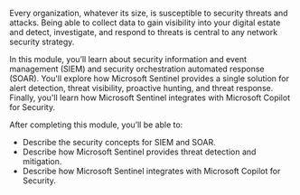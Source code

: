 Every organization, whatever its size, is susceptible to security threats and attacks. Being able to collect data to gain visibility into your digital estate and detect, investigate, and respond to threats is central to any network security strategy.

In this module, you’ll learn about security information and event management (SIEM) and security orchestration automated response (SOAR). You'll explore how Microsoft Sentinel provides a single solution for alert detection, threat visibility, proactive hunting, and threat response. Finally, you'll learn how Microsoft Sentinel integrates with Microsoft Copilot for Security.

After completing this module, you’ll be able to:

- Describe the security concepts for SIEM and SOAR.
- Describe how Microsoft Sentinel provides threat detection and mitigation.
- Describe how Microsoft Sentinel integrates with Microsoft Copilot for Security.

